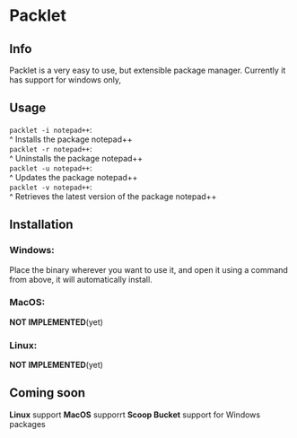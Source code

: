 # Packlet
## Info
Packlet is a very easy to use, but extensible package manager. Currently it has support for windows only, 

## Usage
`packlet -i notepad++`:  
^ Installs the package notepad++  
`packlet -r notepad++`:  
^ Uninstalls the package notepad++  
`packlet -u notepad++`:  
^ Updates the package notepad++  
`packlet -v notepad++`:  
^ Retrieves the latest version of the package notepad++

## Installation
### Windows:
Place the binary wherever you want to use it, and open it using a command from above, it will automatically install.
### MacOS:
**NOT IMPLEMENTED**(yet)
### Linux:
**NOT IMPLEMENTED**(yet)

## Coming soon
**Linux** support
**MacOS** supporrt
**Scoop Bucket** support for Windows packages
